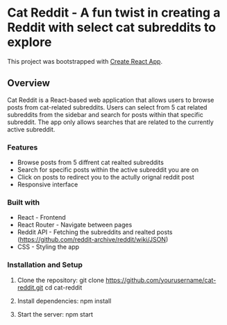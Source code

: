 # Cat Reddit - A fun twist in creating a Reddit with select cat subreddits to explore
This project was bootstrapped with [Create React App](https://github.com/facebook/create-react-app).

## Overview
Cat Reddit is a React-based web application that allows users to browse posts from cat-related subreddits. Users can select from 5 cat related subreddits from the sidebar and search for posts within that specific subreddit. The app only allows searches that are related to the currently active subreddit.

### Features
- Browse posts from 5 diffrent cat realted subreddits
- Search for specific posts within the active subreddit you are on
- Click on posts to redirect you to the actully orignal reddit post
- Responsive interface

### Built with
- React - Frontend
- React Router - Navigate between pages
- Reddit API - Fetching the subreddits and realted posts (https://github.com/reddit-archive/reddit/wiki/JSON)
- CSS - Styling the app

### Installation and Setup
1. Clone the repository:
   git clone https://github.com/yourusername/cat-reddit.git
   cd cat-reddit
   
2. Install dependencies:
   npm install

3. Start the server:
   npm start

